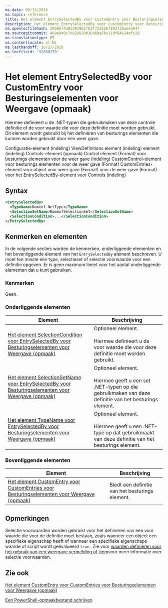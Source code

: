 ```yaml
---
ms.date: 09/13/2016
ms.topic: reference
title: Het element EntrySelectedBy voor CustomEntry voor Besturingselementen voor Weergave (opmaak)
description: Het element EntrySelectedBy voor CustomEntry voor Besturingselementen voor Weergave (opmaak)
ms.openlocfilehash: 29b0574a95d81962fb3f72a526f89273baeea647
ms.sourcegitcommit: 488a940c7c828820b36a6ba56c119f64614afc29
ms.translationtype: MT
ms.contentlocale: nl-NL
ms.lasthandoff: 10/27/2020
ms.locfileid: "92660270"
---
```

# <a name="entryselectedby-element-for-customentry-for-controls-for-view-format"></a>Het element EntrySelectedBy voor CustomEntry voor Besturingselementen voor Weergave (opmaak)

Hiermee definieert u de .NET-typen die gebruikmaken van deze controle definitie of de voor waarde die voor deze definitie moet worden gebruikt. Dit element wordt gebruikt bij het definiëren van besturings elementen die kunnen worden gebruikt door een weer gave.

Configuratie-element (indeling) ViewDefinitions element (indeling) element (indeling) Controls-element (opmaak) Control element (Format) voor besturings elementen voor de weer gave (indeling) CustomControl-element voor besturings elementen voor de weer gave (Format) CustomEntries-element voor object voor weer gave (Format) voor de weer gave (Format) voor het EntrySelectedBy-element voor Controls (indeling)

## <a name="syntax"></a>Syntax

```xml
<EntrySelectedBy>
  <TypeName>Nameof.NetType</TypeName>
  <SelectionSetName>NameofSelectionSet</SelectionSetName>
  <SelectionCondition>...</SelectionCondition>
</EntrySelectedBy>
```

## <a name="attributes-and-elements"></a>Kenmerken en elementen

In de volgende secties worden de kenmerken, onderliggende elementen en het bovenliggende element van het `EntrySelectedBy` element beschreven. U moet ten minste één type, selectieset of selectie voorwaarde voor een definitie opgeven. Er is geen maximum limiet voor het aantal onderliggende elementen dat u kunt gebruiken.

### <a name="attributes"></a>Kenmerken

Geen.

### <a name="child-elements"></a>Onderliggende elementen

|Element|Beschrijving|
|-------------|-----------------|
|[Het element SelectionCondition voor EntrySelectedBy voor Besturingselementen voor Weergave (opmaak)](./selectioncondition-element-for-entryselectedby-for-controls-for-view-format.md)|Optioneel element.<br /><br /> Hiermee definieert u de voor waarde die voor deze definitie moet worden gebruikt.|
|[Het element SelectionSetName voor EntrySelectedBy voor Besturingselementen voor Weergave (opmaak)](./selectionsetname-element-for-entryselectedby-for-controls-for-view-format.md)|Optioneel element.<br /><br /> Hiermee geeft u een set .NET-typen op die gebruikmaken van deze definitie van het besturings element.|
|[Het element TypeName voor EntrySelectedBy voor Besturingselementen voor Weergave (opmaak)](./typename-element-for-entryselectedby-for-controls-for-view-format.md)|Optioneel element.<br /><br /> Hiermee geeft u een .NET-type op dat gebruikmaakt van deze definitie van het besturings element.|

### <a name="parent-elements"></a>Bovenliggende elementen

|Element|Beschrijving|
|-------------|-----------------|
|[Het element CustomEntry voor CustomEntries voor Besturingselementen voor Weergave (opmaak)](./customentry-element-for-customentries-for-controls-for-view-format.md)|Biedt een definitie van het besturings element.|

## <a name="remarks"></a>Opmerkingen

Selectie voorwaarden worden gebruikt voor het definiëren van een voor waarde die voor de definitie moet bestaan, zoals wanneer een object een specifieke eigenschap heeft of wanneer een specifieke eigenschaps waarde of script wordt geëvalueerd `true` . Zie voor [waarden definiëren voor het gebruik van een weergave vermelding of-item](./defining-conditions-for-displaying-data.md)voor meer informatie over selectie voorwaarden.

## <a name="see-also"></a>Zie ook

[Het element CustomEntry voor CustomEntries voor Besturingselementen voor Weergave (opmaak)](./customentry-element-for-customentries-for-controls-for-view-format.md)

[Een PowerShell-opmaakbestand schrijven](./writing-a-powershell-formatting-file.md)
